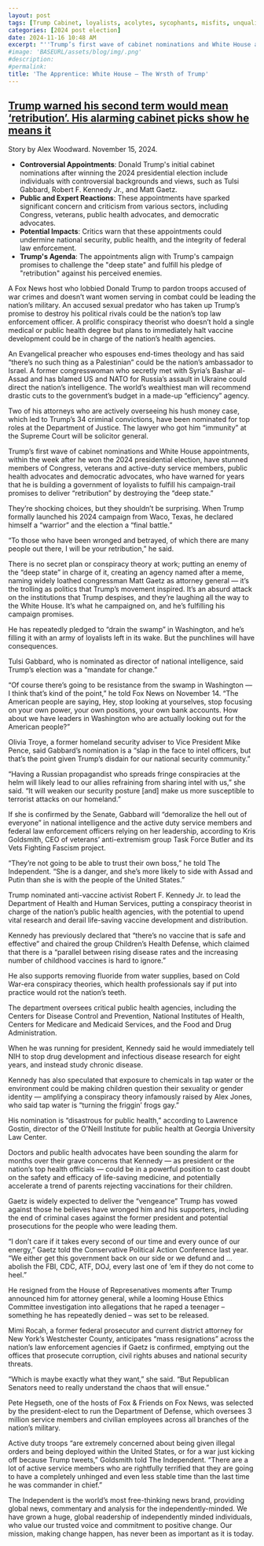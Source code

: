 ```yaml
---
layout: post
tags: [Trump Cabinet, loyalists, acolytes, sycophants, misfits, unqualified, politics, Donald Trump]
categories: [2024 post election]
date: 2024-11-16 10:48 AM
excerpt: "''Trump’s first wave of cabinet nominations and White House appointments, within the week after he won the 2024 presidential election, have stunned members of Congress, veterans and active-duty service members, public health advocates and democratic advocates, who have warned for years that he is building a government of loyalists to fulfill his campaign-trail promises to deliver “retribution” by destroying the “deep state.”"
#image: 'BASEURL/assets/blog/img/.png'
#description:
#permalink:
title: 'The Apprentice: White House – The Wrsth of Trump'
---
```



## [Trump warned his second term would mean ‘retribution’. His alarming cabinet picks show he means it](https://www.independent.co.uk/news/world/americas/us-politics/trump-cabinet-picks-gaetz-kennedy-gabbard-b2647524.html)
Story by Alex Woodward. November 15, 2024.

- **Controversial Appointments**: Donald Trump's initial cabinet nominations after winning the 2024 presidential election include individuals with controversial backgrounds and views, such as Tulsi Gabbard, Robert F. Kennedy Jr., and Matt Gaetz.
- **Public and Expert Reactions**: These appointments have sparked significant concern and criticism from various sectors, including Congress, veterans, public health advocates, and democratic advocates.
- **Potential Impacts**: Critics warn that these appointments could undermine national security, public health, and the integrity of federal law enforcement.
- **Trump's Agenda**: The appointments align with Trump's campaign promises to challenge the "deep state" and fulfill his pledge of "retribution" against his perceived enemies.

A Fox News host who lobbied Donald Trump to pardon troops accused of war crimes and doesn’t want women serving in combat could be leading the nation’s military. An accused sexual predator who has taken up Trump’s promise to destroy his political rivals could be the nation’s top law enforcement officer. A prolific conspiracy theorist who doesn’t hold a single medical or public health degree but plans to immediately halt vaccine development could be in charge of the nation’s health agencies.

An Evangelical preacher who espouses end-times theology and has said “there’s no such thing as a Palestinian” could be the nation’s ambassador to Israel. A former congresswoman who secretly met with Syria’s Bashar al-Assad and has blamed US and NATO for Russia’s assault in Ukraine could direct the nation’s intelligence. The world’s wealthiest man will recommend drastic cuts to the government’s budget in a made-up “efficiency” agency.

Two of his attorneys who are actively overseeing his hush money case, which led to Trump’s 34 criminal convictions, have been nominated for top roles at the Department of Justice. The lawyer who got him “immunity” at the Supreme Court will be solicitor general.

Trump’s first wave of cabinet nominations and White House appointments, within the week after he won the 2024 presidential election, have stunned members of Congress, veterans and active-duty service members, public health advocates and democratic advocates, who have warned for years that he is building a government of loyalists to fulfill his campaign-trail promises to deliver “retribution” by destroying the “deep state.”

They’re shocking choices, but they shouldn’t be surprising. When Trump formally launched his 2024 campaign from Waco, Texas, he declared himself a “warrior” and the election a “final battle.”

“To those who have been wronged and betrayed, of which there are many people out there, I will be your retribution,” he said.

There is no secret plan or conspiracy theory at work; putting an enemy of the “deep state” in charge of it, creating an agency named after a meme, naming widely loathed congressman Matt Gaetz as attorney general — it’s the trolling as politics that Trump’s movement inspired. It’s an absurd attack on the institutions that Trump despises, and they’re laughing all the way to the White House. It’s what he campaigned on, and he’s fulfilling his campaign promises.

He has repeatedly pledged to “drain the swamp” in Washington, and he’s filling it with an army of loyalists left in its wake. But the punchlines will have consequences.

Tulsi Gabbard, who is nominated as director of national intelligence, said Trump’s election was a “mandate for change.”

“Of course there’s going to be resistance from the swamp in Washington — I think that’s kind of the point,” he told Fox News on November 14. “The American people are saying, Hey, stop looking at yourselves, stop focusing on your own power, your own positions, your own bank accounts. How about we have leaders in Washington who are actually looking out for the American people?”

Olivia Troye, a former homeland security adviser to Vice President Mike Pence, said Gabbard’s nomination is a “slap in the face to intel officers, but that’s the point given Trump’s disdain for our national security community.”

“Having a Russian propagandist who spreads fringe conspiracies at the helm will likely lead to our allies refraining from sharing intel with us,” she said. “It will weaken our security posture [and] make us more susceptible to terrorist attacks on our homeland.”

If she is confirmed by the Senate, Gabbard will “demoralize the hell out of everyone” in national intelligence and the active duty service members and federal law enforcement officers relying on her leadership, according to Kris Goldsmith, CEO of veterans’ anti-extremism group Task Force Butler and its Vets Fighting Fascism project.

“They’re not going to be able to trust their own boss,” he told The Independent. “She is a danger, and she’s more likely to side with Assad and Putin than she is with the people of the United States.”

Trump nominated anti-vaccine activist Robert F. Kennedy Jr. to lead the Department of Health and Human Services, putting a conspiracy theorist in charge of the nation’s public health agencies, with the potential to upend vital research and derail life-saving vaccine development and distribution.

Kennedy has previously declared that “there’s no vaccine that is safe and effective” and chaired the group Children’s Health Defense, which claimed that there is a “parallel between rising disease rates and the increasing number of childhood vaccines is hard to ignore.”

He also supports removing fluoride from water supplies, based on Cold War-era conspiracy theories, which health professionals say if put into practice would rot the nation’s teeth.

The department oversees critical public health agencies, including the Centers for Disease Control and Prevention, National Institutes of Health, Centers for Medicare and Medicaid Services, and the Food and Drug Administration.

When he was running for president, Kennedy said he would immediately tell NIH to stop drug development and infectious disease research for eight years, and instead study chronic disease.

Kennedy has also speculated that exposure to chemicals in tap water or the environment could be making children question their sexuality or gender identity — amplifying a conspiracy theory infamously raised by Alex Jones, who said tap water is “turning the friggin’ frogs gay.”

His nomination is “disastrous for public health,” according to Lawrence Gostin, director of the O’Neill Institute for public health at Georgia University Law Center.

Doctors and public health advocates have been sounding the alarm for months over their grave concerns that Kennedy — as president or the nation’s top health officials — could be in a powerful position to cast doubt on the safety and efficacy of life-saving medicine, and potentially accelerate a trend of parents rejecting vaccinations for their children.

Gaetz is widely expected to deliver the “vengeance” Trump has vowed against those he believes have wronged him and his supporters, including the end of criminal cases against the former president and potential prosecutions for the people who were leading them.

“I don’t care if it takes every second of our time and every ounce of our energy,” Gaetz told the Conservative Political Action Conference last year. “We either get this government back on our side or we defund and … abolish the FBI, CDC, ATF, DOJ, every last one of ’em if they do not come to heel.”

He resigned from the House of Represenatives moments after Trump announced him for attorney general, while a looming House Ethics Committee investigation into allegations that he raped a teenager – something he has repeatedly denied – was set to be released.

Mimi Rocah, a former federal prosecutor and current district attorney for New York’s Westchester County, anticipates “mass resignations” across the nation’s law enforcement agencies if Gaetz is confirmed, emptying out the offices that prosecute corruption, civil rights abuses and national security threats.

“Which is maybe exactly what they want,” she said. “But Republican Senators need to really understand the chaos that will ensue.”

Pete Hegseth, one of the hosts of Fox & Friends on Fox News, was selected by the president-elect to run the Department of Defense, which oversees 3 million service members and civilian employees across all branches of the nation’s military.

Active duty troops “are extremely concerned about being given illegal orders and being deployed within the United States, or for a war just kicking off because Trump tweets,” Goldsmith told The Independent. “There are a lot of active service members who are rightfully terrified that they are going to have a completely unhinged and even less stable time than the last time he was commander in chief.”

The Independent is the world’s most free-thinking news brand, providing global news, commentary and analysis for the independently-minded. We have grown a huge, global readership of independently minded individuals, who value our trusted voice and commitment to positive change. Our mission, making change happen, has never been as important as it is today.